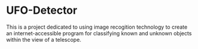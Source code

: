 # UFO-Detector
This is a project dedicated to using image recogition technology to create an internet-accessible program for classifying known and unknown objects within the view of a telescope.
